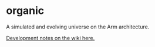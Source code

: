 # organic
A simulated and evolving universe on the Arm architecture.

[Development notes on the wiki here.](https://github.com/tegan-lamoureux/organic/wiki)
